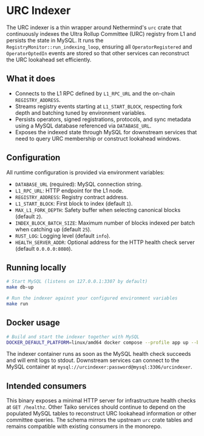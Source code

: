 # URC Indexer

The URC indexer is a thin wrapper around Nethermind's `urc` crate that continuously indexes the Ultra Rollup Committee (URC) registry from L1 and persists the state in MySQL. It runs the `RegistryMonitor::run_indexing_loop`, ensuring all `OperatorRegistered` and `OperatorOptedIn` events are stored so that other services can reconstruct the URC lookahead set efficiently.

## What it does

- Connects to the L1 RPC defined by `L1_RPC_URL` and the on-chain `REGISTRY_ADDRESS`.
- Streams registry events starting at `L1_START_BLOCK`, respecting fork depth and batching tuned by environment variables.
- Persists operators, signed registrations, protocols, and sync metadata using a MySQL database referenced via `DATABASE_URL`.
- Exposes the indexed state through MySQL for downstream services that need to query URC membership or construct lookahead windows.

## Configuration

All runtime configuration is provided via environment variables:

- `DATABASE_URL` (required): MySQL connection string.
- `L1_RPC_URL`: HTTP endpoint for the L1 node.
- `REGISTRY_ADDRESS`: Registry contract address.
- `L1_START_BLOCK`: First block to index (default `1`).
- `MAX_L1_FORK_DEPTH`: Safety buffer when selecting canonical blocks (default `2`).
- `INDEX_BLOCK_BATCH_SIZE`: Maximum number of blocks indexed per batch when catching up (default `25`).
- `RUST_LOG`: Logging level (default `info`).
- `HEALTH_SERVER_ADDR`: Optional address for the HTTP health check server (default `0.0.0.0:8080`).

## Running locally

```bash
# Start MySQL (listens on 127.0.0.1:3307 by default)
make db-up

# Run the indexer against your configured environment variables
make run
```

## Docker usage

```bash
# Build and start the indexer together with MySQL
DOCKER_DEFAULT_PLATFORM=linux/amd64 docker compose --profile app up --build
```

The indexer container runs as soon as the MySQL health check succeeds and will emit logs to stdout. Downstream services can connect to the MySQL container at `mysql://urcindexer:password@mysql:3306/urcindexer`.

## Intended consumers

This binary exposes a minimal HTTP server for infrastructure health checks at `GET /healthz`. Other Taiko services should continue to depend on the populated MySQL tables to reconstruct URC lookahead information or other committee queries. The schema mirrors the upstream `urc` crate tables and remains compatible with existing consumers in the monorepo.
